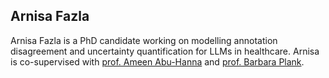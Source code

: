 ## Arnisa Fazla

Arnisa Fazla is a PhD candidate working on modelling annotation disagreement and uncertainty quantification for LLMs in healthcare. Arnisa is co-supervised with [prof. Ameen Abu-Hanna](https://scholar.google.nl/citations?user=lymnZacAAAAJ&hl=en) and [prof. Barbara Plank](https://bplank.github.io/).
